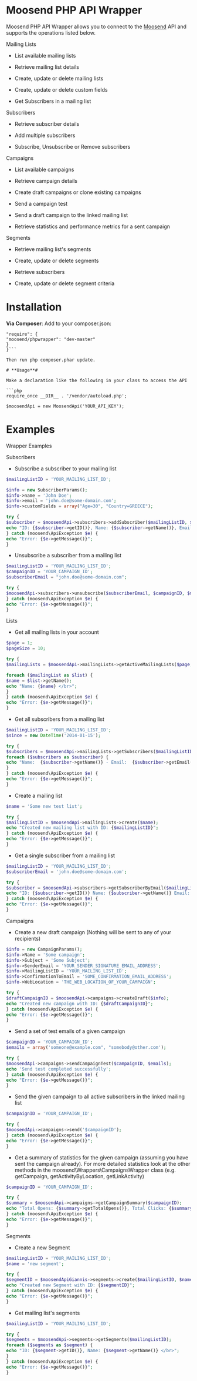 # **Moosend PHP API Wrapper** #

Moosend PHP API Wrapper allows you to connect to the [Moosend](http://www.moosend.com) API and supports the operations listed below.

Mailing Lists

- List available mailing lists

- Retrieve mailing list details

- Create, update or delete mailing lists

- Create, update or delete custom fields

- Get Subscribers in a mailing list

Subscribers

- Retrieve subscriber details

- Add multiple subscribers

- Subscribe, Unsubscribe or Remove subscribers

Campaigns 

- List available campaigns

- Retrieve campaign details

- Create draft campaigns or clone existing campaigns

- Send a campaign test

- Send a draft campaign to the linked mailing list

- Retrieve statistics and performance metrics for a sent campaign

Segments 

- Retrieve mailing list's segments

- Create, update or delete segments

- Retrieve subscribers

- Create, update or delete segment criteria

# Installation #

**Via Composer**: Add to your composer.json:

```{
"require": {
"moosend/phpwrapper": "dev-master"
}
}```

Then run php composer.phar update.

# **Usage**#

Make a declaration like the following in your class to access the API

```php
require_once __DIR__ . '/vendor/autoload.php';

$moosendApi = new MoosendApi('YOUR_API_KEY');
```

# **Examples** #

Wrapper Examples

Subscribers

- Subscribe a subscriber to your mailing list

```php
$mailingListID = 'YOUR_MAILING_LIST_ID';

$info = new SubscriberParams();
$info->name = 'John Doe';
$info->email = 'john.doe@some-domain.com';
$info->customFields = array("Age=30", "Country=GREECE"); 

try {
$subscriber = $moosendApi->subscribers->addSubscriber($mailingListID, $info);
echo "ID: {$subscriber->getID()}, Name: {$subscriber->getName()}, Email: {$subscriber->getEmail()}";
} catch (moosend\ApiException $e) {
echo "Error: {$e->getMessage()}";
}
```


- Unsubscribe a subscriber from a mailing list

```php
$mailingListID = 'YOUR_MAILING_LIST_ID';
$campaignID = 'YOUR_CAMPAIGN_ID';
$subscriberEmail = "john.doe@some-domain.com";

try {
$moosendApi->subscribers->unsubscribe($subscriberEmail, $campaignID, $mailingListID);
} catch (moosend\ApiException $e) {
echo "Error: {$e->getMessage()}";
}

```


Lists

- Get all mailing lists in your account


```php
$page = 1;
$pageSize = 10;

try {
$mailingLists = $moosendApi->mailingLists->getActiveMailingLists($page, $pageSize);

foreach ($mailingList as $list) {
$name = $list->getName();
echo "Name: {$name} </br>";
}	
} catch (moosend\ApiException $e) {
echo "Error: {$e->getMessage()}";
}
```

- Get all subscribers from a mailing list

```php
$mailingListID = 'YOUR_MAILING_LIST_ID';
$since = new DateTime('2014-01-15');

try {
$subscribers = $moosendApi->mailingLists->getSubscribers($mailingListID, 'Subscribed',  $since);
foreach ($subscribers as $subscriber) {
echo "Name:  {$subscriber->getName()} - Email:  {$subscriber->getEmail()}  </br>";
}
} catch (moosend\ApiException $e) {
echo "Error: {$e->getMessage()}";
}
```

- Create a mailing list

```php
$name = 'Some new test list'; 

try {
$mailingListID = $moosendApi->mailingLists->create($name);
echo "Created new mailing list with ID: {$mailingListID}";
} catch (moosend\ApiException $e) {
echo "Error: {$e->getMessage()}";
}
```


- Get a single subscriber from a mailing list

```php
$mailingListID = 'YOUR_MAILING_LIST_ID';
$subscriberEmail = 'john.doe@some-domain.com';

try {
$subscriber = $moosendApi->subscribers->getSubscriberByEmail($mailingListID, $subscriberEmail);
echo "ID: {$subscriber->getID()} Name: {$subscriber->getName()} Email: {$subscriber->getEmail()}";
} catch (moosend\ApiException $e) {
echo "Error: {$e->getMessage()}";
}
```


Campaigns

- Create a new draft campaign (Nothing will be sent to any of your recipients)


```php
$info = new CampaignParams();
$info->Name = 'Some campaign';
$info->Subject = 'Some Subject';
$info->SenderEmail = 'YOUR_SENDER_SIGNATURE_EMAIL_ADDRESS';
$info->MailingListID = 'YOUR_MAILING_LIST_ID';
$info->ConfirmationToEmail = 'SOME_CONFIRMATION_EMAIL_ADDRESS';
$info->WebLocation = 'THE_WEB_LOCATION_OF_YOUR_CAMPAIGN';

try {
$draftCampaignID = $moosendApi->campaigns->createDraft($info);
echo "Created new campaign with ID: {$draftCampaignID}";
} catch (moosend\ApiException $e) {
echo "Error: {$e->getMessage()}";
}
```


- Send a set of test emails of a given campaign

```php
$campaignID = 'YOUR_CAMPAIGN_ID';
$emails = array('someone@example.com", "somebody@other.com');

try {
$moosendApi->campaigns->sendCampaignTest($campaignID, $emails);
echo 'Send test completed successfully';
} catch (moosend\ApiException $e) {
echo "Error: {$e->getMessage()}";
}
```


- Send the given campaign to all active subscribers in the linked mailing list

```php
$campaignID = 'YOUR_CAMPAIGN_ID';

try {
$moosendApi->campaigns->send('$campaignID');
} catch (moosend\ApiException $e) {
echo "Error: {$e->getMessage()}";
}
```

- Get a summary of statistics for the given campaign (assuming you have sent the campaign already). For more detailed statistics look at the other methods in the moosend\Wrappers\CampaignsWrapper class (e.g. getCampaign, getActivityByLocation, getLinkActivity)

```php
$campaignID = 'YOUR_CAMPAIGN_ID';

try {
$summary = $moosendApi->campaigns->getCampaignSummary($campaignID);
echo "Total Opens: {$summary->getTotalOpens()}, Total Clicks: {$summary->getTotalLinkClicks()}, Total Bounces: {$summary->getTotalBounces()}";
} catch (moosend\ApiException $e) {
echo "Error: {$e->getMessage()}";
}
```

Segments

- Create a new Segment


```php
$mailingListID = 'YOUR_MAILING_LIST_ID';
$name = 'new segment';

try {
$segmentID = $moosendApiGiannis->segments->create($mailingListID, $name);
echo "Created new Segment with ID: {$segmentID}";
} catch (moosend\ApiException $e) {
echo "Error: {$e->getMessage()}";
}
```

- Get mailing list's segments

```php
$mailingListID = 'YOUR_MAILING_LIST_ID';

try {
$segments = $moosendApi->segments->getSegments($mailingListID);
foreach ($segments as $segment) {
echo "ID: {$segment->getID()}, Name: {$segment->getName()} </br>";
}	
} catch (moosend\ApiException $e) {
echo "Error: {$e->getMessage()}";
}
```
